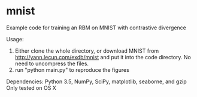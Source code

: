 # mnist
Example code for training an RBM on MNIST with contrastive divergence

Usage:
1. Either clone the whole directory, or download MNIST from http://yann.lecun.com/exdb/mnist and put it into the code directory. No need to uncompress the files.
2. run "python main.py" to reproduce the figures

Dependencies:
Python 3.5, NumPy, SciPy, matplotlib, seaborne, and gzip
Only tested on OS X
